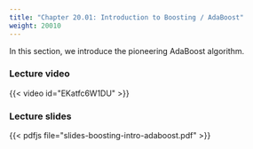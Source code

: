 ```yaml
---
title: "Chapter 20.01: Introduction to Boosting / AdaBoost"
weight: 20010
---
```

In this section, we introduce the pioneering AdaBoost algorithm. 

<!--more-->

### Lecture video

{{< video id="EKatfc6W1DU" >}}

### Lecture slides

{{< pdfjs file="slides-boosting-intro-adaboost.pdf" >}}
